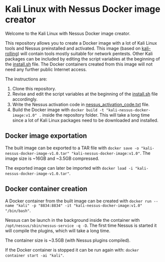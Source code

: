 # Kali Linux with Nessus Docker image creator

Welcome to the Kali Linux with Nessus Docker image creator.

This repository allows you to create a Docker image with a lot of Kali Linux tools and Nessus preinstalled and activated.  This image (based on [kali-rolling](https://hub.docker.com/r/kalilinux/kali-rolling)) will contain tools mostly suitable for network pentests. Other Kali packages can be included by editing the script variables at the beginning of the [install.sh](https://github.com/valenbg1/kali-nessus-docker-image/blob/master/install.sh) file. The Docker containers created from this image will not need any further public Internet access.

The instructions are:
1. Clone this repository.
2. Revise and edit the script variables at the beginning of the [install.sh](https://github.com/valenbg1/kali-nessus-docker-image/blob/master/install.sh) file accordingly.
3. Write the Nessus activation code in [nessus_activation_code.txt](https://github.com/valenbg1/kali-nessus-docker-image/blob/master/nessus_activation_code.txt) file.
4. Build the Docker image with `docker build -t "kali-nessus-docker-image:v1.0" .` inside the repository folder. This will take a long time since a lot of Kali Linux packages need to be downloaded and installed.

## Docker image exportation

The built image can be exported to a TAR file with `docker save -o "kali-nessus-docker-image-v1.0.tar" "kali-nessus-docker-image:v1.0"`. The image size is ~16GB and ~3.5GB compressed.

The exported image can later be imported with `docker load -i "kali-nessus-docker-image-v1.0.tar"`.

## Docker container creation

A Docker container from the built image can be created with `docker run --name "kali" -p "8834:8834" -it "kali-nessus-docker-image:v1.0" "/bin/bash"`.

Nessus can be launch in the background inside the container with `/opt/nessus/sbin/nessus-service -q -D`. The first time Nessus is started it will compile the plugins, which will take a long time.

The container size is ~3.5GB (with Nessus plugins compiled).

If the Docker container is stopped it can be run again with: `docker container start -ai "kali"`.
